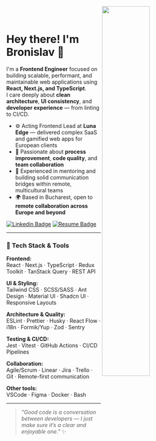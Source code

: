<img align="right" src="https://media.giphy.com/media/kbRb4eyCNC0aMz5x68/giphy.gif" width="50%"/>

&nbsp;

# Hey there! I'm Bronislav 👋

I'm a **Frontend Engineer** focused on building scalable, performant, and maintainable web applications using **React, Next.js, and TypeScript**.  
I care deeply about **clean architecture**, **UI consistency**, and **developer experience** — from linting to CI/CD.

- ⚙️ Acting Frontend Lead at **Luna Edge** — delivered complex SaaS and gamified web apps for European clients  
- 🚀 Passionate about **process improvement**, **code quality**, and **team collaboration**  
- 💬 Experienced in mentoring and building solid communication bridges within remote, multicultural teams  
- 🌍 Based in Bucharest, open to **remote collaboration across Europe and beyond**

[![Linkedin Badge](https://img.shields.io/badge/LinkedIn-0077B5?style=for-the-badge&logo=linkedin&logoColor=white)](https://www.linkedin.com/in/bronislav-voydylo-web-dev/)
[![Resume Badge](https://img.shields.io/badge/Resume-4285F4?style=for-the-badge&logo=google-drive&logoColor=white)](https://drive.google.com/file/d/10_FhLdIkTFg2b_yaqBsSSsh6l5MLqllp/view?usp=sharing)

---

### 🧠 Tech Stack & Tools

**Frontend:**  
React · Next.js · TypeScript · Redux Toolkit · TanStack Query · REST API  

**UI & Styling:**  
Tailwind CSS · SCSS/SASS · Ant Design · Material UI · Shadcn UI · Responsive Layouts  

**Architecture & Quality:**  
ESLint · Prettier · Husky · React Flow · i18n · Formik/Yup · Zod · Sentry  

**Testing & CI/CD:**  
Jest · Vitest · GitHub Actions · CI/CD Pipelines  

**Collaboration:**  
Agile/Scrum · Linear · Jira · Trello · Git · Remote-first communication  

**Other tools:**  
VSCode · Figma · Docker · Bash  

---

> _"Good code is a conversation between developers — I just make sure it’s a clear and enjoyable one."_ ✨

